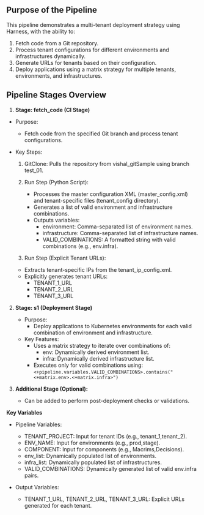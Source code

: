 ## Purpose of the Pipeline

This pipeline demonstrates a multi-tenant deployment strategy using Harness, with the ability to:

1. Fetch code from a Git repository.
2. Process tenant configurations for different environments and infrastructures dynamically.
3. Generate URLs for tenants based on their configuration.
4. Deploy applications using a matrix strategy for multiple tenants, environments, and infrastructures.

## Pipeline Stages Overview

1. **Stage: fetch_code (CI Stage)**

 - Purpose:
    - Fetch code from the specified Git branch and process tenant configurations.
 - Key Steps:
    1. GitClone: Pulls the repository from vishal_gitSample using branch test_01.
    2. Run Step (Python Script):

        - Processes the master configuration XML (master_config.xml) and tenant-specific files (tenant_config directory).
        - Generates a list of valid environment and infrastructure combinations.
        - Outputs variables:
            - environment: Comma-separated list of environment names.
            - infrastructure: Comma-separated list of infrastructure names.
            - VALID_COMBINATIONS: A formatted string with valid combinations (e.g., env.infra).

    3. Run Step (Explicit Tenant URLs):

    - Extracts tenant-specific IPs from the tenant_ip_config.xml.
    - Explicitly generates tenant URLs:
        - TENANT_1_URL
        - TENANT_2_URL
        - TENANT_3_URL
        
2. **Stage: s1 (Deployment Stage)**

    - Purpose:
        - Deploy applications to Kubernetes environments for each valid combination of environment and infrastructure.
    - Key Features:
        - Uses a matrix strategy to iterate over combinations of:
            - env: Dynamically derived environment list.
            - infra: Dynamically derived infrastructure list.
        - Executes only for valid combinations using:
        `<+pipeline.variables.VALID_COMBINATIONS>.contains("<+matrix.env>.<+matrix.infra>")`

3. **Additional Stage (Optional):**
    - Can be added to perform post-deployment checks or validations.

**Key Variables**

- Pipeline Variables:

    - TENANT_PROJECT: Input for tenant IDs (e.g., tenant_1,tenant_2).
    - ENV_NAME: Input for environments (e.g., prod,stage).
    - COMPONENT: Input for components (e.g., Macrims,Decisions).
    - env_list: Dynamically populated list of environments.
    - infra_list: Dynamically populated list of infrastructures.
    - VALID_COMBINATIONS: Dynamically generated list of valid env.infra pairs.

- Output Variables:

    - TENANT_1_URL, TENANT_2_URL, TENANT_3_URL: Explicit URLs generated for each tenant.

